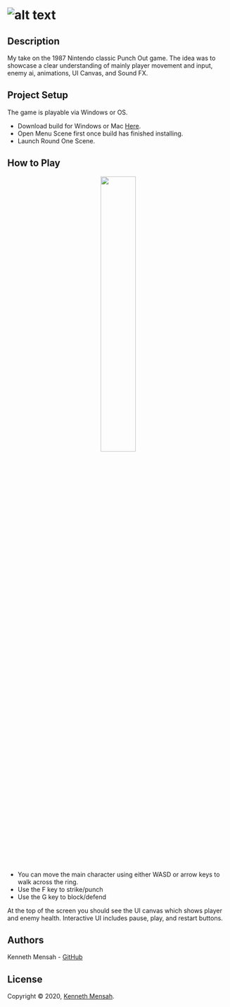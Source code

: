 # ![alt text](https://www.mobygames.com/images/covers/l/207204-mike-tyson-s-punch-out-nes-front-cover.png)

## Description
My take on the 1987 Nintendo classic Punch Out game. The idea was to showcase a clear understanding of mainly player movement and input, enemy ai, animations, UI Canvas, and Sound FX.

## Project Setup
The game is playable via Windows or OS.

- Download build for Windows or Mac [Here]( https://github.com/Ken-Mens/Punch_Out/tree/main/Assets/Builds).
- Open Menu Scene first once build has finished installing.
- Launch Round One Scene. 

## How to Play

<p align="center">
<img src="https://media4.giphy.com/media/3o7aCTfyhYawdOXcFW/giphy.gif?cid=ecf05e472x8w9x44j1cp82mc9i57gg31kip7xrx6aygmv35k&rid=giphy.gif" width="40%"></p>

- You can move the  main character using either WASD or arrow keys to walk across the ring.
- Use the F key to strike/punch
- Use the G key to block/defend

At the top of the screen you should see the UI canvas which shows player and enemy health. Interactive UI includes pause, play, and restart buttons.

## Authors
 Kenneth Mensah - [GitHub](https://github.com/Ken-Mens)
 
## License
Copyright © 2020, [Kenneth Mensah](https://github.com/Ken-Mens).
